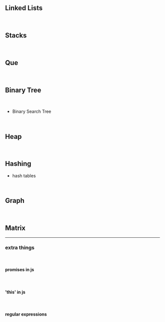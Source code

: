 ## Linked Lists 

<br>

## Stacks 

<br>

## Que

<br>

## Binary Tree

<br>

* Binary Search Tree

<br>

## Heap

<br>

## Hashing 

* hash tables

<br>

## Graph

<br>

## Matrix

<hr>

### extra things 

<br>

#### promises in js 

<br>

#### 'this' in js 

<br>

#### regular expressions